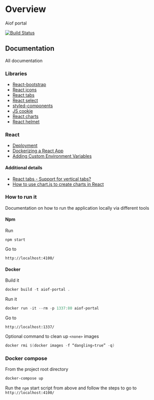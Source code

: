# Overview

Aiof portal

[![Build Status](https://gkamacharov.visualstudio.com/gkama-cicd/_apis/build/status/kamacharovs.aiof-portal?branchName=master)](https://gkamacharov.visualstudio.com/gkama-cicd/_build/latest?definitionId=21&branchName=master)

## Documentation

All documentation

### Libraries

- [React-bootstrap](https://react-bootstrap.github.io/getting-started/introduction/)
- [React icons](https://github.com/react-icons/react-icons)
- [React tabs](https://www.npmjs.com/package/react-tabs)
- [React select](https://www.npmjs.com/package/react-select)
- [styled-components](https://styled-components.com/)
- [JS cookie](https://www.npmjs.com/package/js-cookie)
- [React charts](https://www.npmjs.com/package/react-chartjs-2)
- [React helmet](https://github.com/nfl/react-helmet)

### React

- [Deployment](https://create-react-app.dev/docs/deployment/)
- [Dockerizing a React App](https://mherman.org/blog/dockerizing-a-react-app/)
- [Adding Custom Environment Variables](https://create-react-app.dev/docs/adding-custom-environment-variables/)

#### Additional details

- [React tabs - Support for vertical tabs?](https://github.com/reactjs/react-tabs/issues/274)
- [How to use chart.js to create charts in React](https://www.educative.io/edpresso/how-to-use-chartjs-to-create-charts-in-react)

### How to run it

Documentation on how to run the application locally via different tools

#### Npm

Run

```powershel
npm start
```

Go to

```text
http://localhost:4100/
```

#### Docker

Build it

```powershell
docker build -t aiof-portal .
```

Run it

```powershell
docker run -it --rm -p 1337:80 aiof-portal
```

Go to

```text
http://localhost:1337/
```

Optional command to clean up `<none>` images

```powershell
docker rmi $(docker images -f “dangling=true” -q)
```

### Docker compose

From the project root directory

```powershell
docker-compose up
```

Run the `npm` start script from above and follow the steps to go to `http://localhost:4100/`
